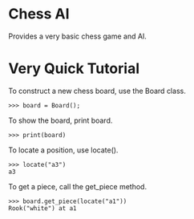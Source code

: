 # Chess AI

Provides a very basic chess game and AI. 

# Very Quick Tutorial

To construct a new chess board, use the Board class.

    >>> board = Board();

To show the board, print board.

    >>> print(board)

To locate a position, use locate().

    >>> locate("a3")
    a3

To get a piece, call the get_piece method.

    >>> board.get_piece(locate("a1"))
    Rook("white") at a1
    
